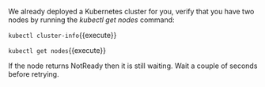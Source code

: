We already deployed a Kubernetes cluster for you, verify that you have two nodes by running the *kubectl get nodes* command:

`kubectl cluster-info`{{execute}}

`kubectl get nodes`{{execute}}

If the node returns NotReady then it is still waiting. Wait a couple of seconds before retrying.
